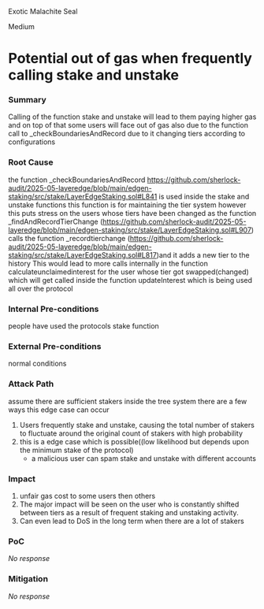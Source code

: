 Exotic Malachite Seal

Medium

# Potential out of gas when frequently calling stake and unstake

### Summary

Calling of the function stake and unstake will lead to them paying higher gas and on top of that some users will face out of gas also due to the function call to _checkBoundariesAndRecord due to it changing tiers according to configurations

### Root Cause

the function  _checkBoundariesAndRecord https://github.com/sherlock-audit/2025-05-layeredge/blob/main/edgen-staking/src/stake/LayerEdgeStaking.sol#L841
is used inside the stake and unstake functions
this function is for maintaining the tier system however this puts stress on the users whose tiers have been changed as the function _findAndRecordTierChange (https://github.com/sherlock-audit/2025-05-layeredge/blob/main/edgen-staking/src/stake/LayerEdgeStaking.sol#L907) calls the function _recordtierchange (https://github.com/sherlock-audit/2025-05-layeredge/blob/main/edgen-staking/src/stake/LayerEdgeStaking.sol#L817)and it adds a new tier to the history This would lead to more calls internally in the function calculateunclaimedinterest for the user whose tier got swapped(changed) which will get called inside the function updateInterest which is being used all over the protocol

### Internal Pre-conditions

people have used the protocols stake function

### External Pre-conditions

normal conditions

### Attack Path

assume there are sufficient stakers inside the tree system 
there are a few ways this edge case can occur 
1) Users frequently stake and unstake, causing the total number of stakers to fluctuate around the original count of stakers with high probability
2) this is a edge case which is possible((low likelihood but depends upon the minimum stake of the protocol)
   - a malicious user can spam stake and unstake with different accounts 

### Impact

1) unfair gas cost to some users then others
2) The major impact will be  seen on the user who is constantly shifted between tiers as a result of frequent staking and unstaking activity.
3) Can even lead to DoS in the long term when there are a lot of stakers

### PoC

_No response_

### Mitigation

_No response_